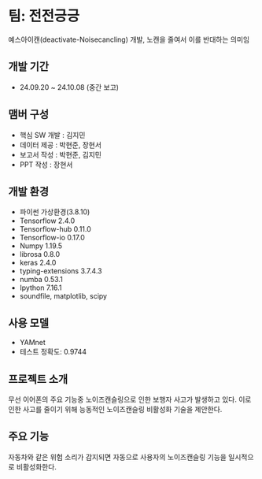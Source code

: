 # 팀: 전전긍긍
예스아이캔(deactivate-Noisecancling) 개발, 노캔을 줄여서 이를 반대하는 의미임

## 개발 기간
- 24.09.20 ~ 24.10.08 (중간 보고)

## 맴버 구성
- 핵심 SW 개발 : 김지민
- 데이터 제공 : 박현준, 장현서
- 보고서 작성 : 박현준, 김지민
- PPT 작성 : 장현서

## 개발 환경
- 파이썬 가상환경(3.8.10)
- Tensorflow 2.4.0
- Tensorflow-hub 0.11.0
- Tensorflow-io 0.17.0
- Numpy 1.19.5
- librosa 0.8.0
- keras 2.4.0
- typing-extensions 3.7.4.3
- numba 0.53.1
- Ipython 7.16.1 
- soundfile, matplotlib, scipy

## 사용 모델
- YAMnet
- 테스트 정확도: 0.9744

## 프로젝트 소개
무선 이어폰의 주요 기능중 노이즈캔슬링으로 인한 보행자 사고가 발생하고 있다.
이로 인한 사고를 줄이기 위해 능동적인 노이즈캔슬링 비활성화 기술을 제안한다.

## 주요 기능
자동차와 같은 위험 소리가 감지되면 자동으로 사용자의 노이즈캔슬링 기능을 일시적으로 비활성화한다.

